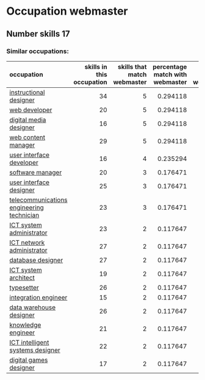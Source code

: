 # Occupation webmaster
## Number skills 17
### Similar occupations:
| occupation                                                                                |   skills in this occupation |   skills that match webmaster |   percentage match with webmaster |   skills not in webmaster |
|:------------------------------------------------------------------------------------------|----------------------------:|------------------------------:|----------------------------------:|--------------------------:|
| [instructional designer](instructional_designer.md)                                       |                          34 |                             5 |                          0.294118 |                        29 |
| [web developer](web_developer.md)                                                         |                          20 |                             5 |                          0.294118 |                        15 |
| [digital media designer](digital_media_designer.md)                                       |                          16 |                             5 |                          0.294118 |                        11 |
| [web content manager](web_content_manager.md)                                             |                          29 |                             5 |                          0.294118 |                        24 |
| [user interface developer](user_interface_developer.md)                                   |                          16 |                             4 |                          0.235294 |                        12 |
| [software manager](software_manager.md)                                                   |                          20 |                             3 |                          0.176471 |                        17 |
| [user interface designer](user_interface_designer.md)                                     |                          25 |                             3 |                          0.176471 |                        22 |
| [telecommunications engineering technician](telecommunications_engineering_technician.md) |                          23 |                             3 |                          0.176471 |                        20 |
| [ICT system administrator](ICT_system_administrator.md)                                   |                          23 |                             2 |                          0.117647 |                        21 |
| [ICT network administrator](ICT_network_administrator.md)                                 |                          27 |                             2 |                          0.117647 |                        25 |
| [database designer](database_designer.md)                                                 |                          27 |                             2 |                          0.117647 |                        25 |
| [ICT system architect](ICT_system_architect.md)                                           |                          19 |                             2 |                          0.117647 |                        17 |
| [typesetter](typesetter.md)                                                               |                          26 |                             2 |                          0.117647 |                        24 |
| [integration engineer](integration_engineer.md)                                           |                          15 |                             2 |                          0.117647 |                        13 |
| [data warehouse designer](data_warehouse_designer.md)                                     |                          26 |                             2 |                          0.117647 |                        24 |
| [knowledge engineer](knowledge_engineer.md)                                               |                          21 |                             2 |                          0.117647 |                        19 |
| [ICT intelligent systems designer](ICT_intelligent_systems_designer.md)                   |                          22 |                             2 |                          0.117647 |                        20 |
| [digital games designer](digital_games_designer.md)                                       |                          17 |                             2 |                          0.117647 |                        15 |
